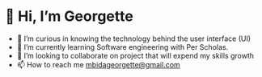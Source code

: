 # 👋 Hi, I’m Georgette
- 👀 I’m curious in knowing the technology behind the user interface (UI)
- 🌱 I’m currently learning Software engineering with Per Scholas.
- 💞️ I’m looking to collaborate on project that will expend my skills growth
- 📫 How to reach me mbidageorgette@gmail.com


